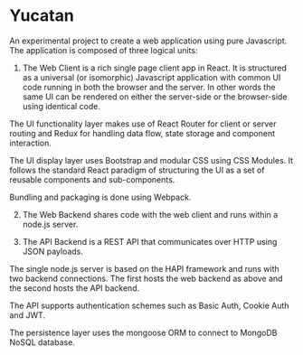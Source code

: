 # Yucatan
An experimental project to create a web application using pure Javascript. The application is composed of three logical units:

1) The Web Client is a rich single page client app in React. It is structured as a universal (or isomorphic) Javascript application with common UI code running in both the browser and the server. In other words the same UI can be rendered on either the server-side or the browser-side using identical code.

The UI functionality layer makes use of React Router for client or server routing and Redux for handling data flow, state storage and component interaction.

The UI display layer uses Bootstrap and modular CSS using CSS Modules. It follows the standard React paradigm of structuring the UI as a set of reusable components and sub-components.

Bundling and packaging is done using Webpack.

2) The Web Backend shares code with the web client and runs within a node.js server. 

3) The API Backend is a REST API that communicates over HTTP using JSON payloads.

The single node.js server is based on the HAPI framework and runs with two backend connections. The first hosts the web backend as above and the second hosts the API backend.

The API supports authentication schemes such as Basic Auth, Cookie Auth and JWT.

The persistence layer uses the mongoose ORM to connect to MongoDB NoSQL database.
